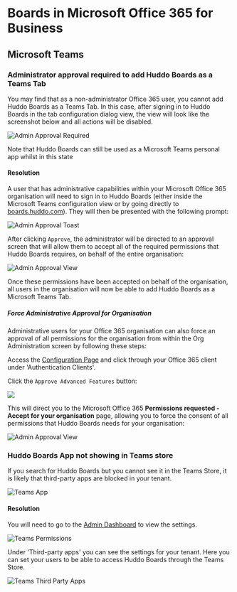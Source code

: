 # Boards in Microsoft Office 365 for Business

## Microsoft Teams

### Administrator approval required to add Huddo Boards as a Teams Tab

You may find that as a non-administrator Office 365 user, you cannot add Huddo Boards as a Teams Tab. In this case, after signing in to Huddo Boards in the tab configuration dialog view, the view will look like the screenshot below and all actions will be disabled.

![Admin Approval Required](../../msgraph/teams/admin_approval_required.png)

Note that Huddo Boards can still be used as a Microsoft Teams personal app whilst in this state

#### Resolution

A user that has administrative capabilities within your Microsoft Office 365 organisation will need to sign in to Huddo Boards (either inside the Microsoft Teams configuration view or by going directly to [boards.huddo.com](https://boards.huddo.com)). They will then be presented with the following prompt:

![Admin Approval Toast](../../msgraph/auth/administrator_approval_toast.png)

After clicking `Approve`, the administrator will be directed to an approval screen that will allow them to accept all of the required permissions that Huddo Boards requires, on behalf of the entire organisation:

![Admin Approval View](../../msgraph/auth/administrator_approval_view.png)

Once these permissions have been accepted on behalf of the organisation, all users in the organisation will now be able to add Huddo Boards as a Microsoft Teams Tab.

##### Force Administrative Approval for Organisation

Administrative users for your Office 365 organisation can also force an approval of all permissions for the organisation from within the Org Administration screen by following these steps:

Access the [Configuration Page](../../admin/org-config.md) and click through your Office 365 client under 'Authentication Clients'.

Click the `Approve Advanced Features` button:

![](../../admin/img/org-approve-advanced.png)

This will direct you to the Microsoft Office 365 **Permissions requested - Accept for your organisation** page, allowing you to force the consent of all permissions that Huddo Boards needs for your organisation:

![Admin Approval View](../../msgraph/auth/administrator_approval_view.png)

### Huddo Boards App not showing in Teams store

If you search for Huddo Boards but you cannot see it in the Teams Store, it is likely that third-party apps are blocked in your tenant.

![Teams App](teamsapp.png)

#### Resolution

You will need to go to the [Admin Dashboard](https://admin.teams.microsoft.com/policies/app-permission) to view the settings.

![Teams Permissions](permissions.png)

Under 'Third-party apps' you can see the settings for your tenant. Here you can set your users to be able to access Huddo Boards through the Teams Store.

![Teams Third Party Apps](thirdpartyapps.png)


